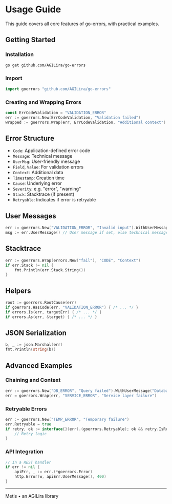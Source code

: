 # Usage Guide

This guide covers all core features of go-errors, with practical examples.

## Getting Started

### Installation
```sh
go get github.com/AGILira/go-errors
```

### Import
```go
import goerrors "github.com/AGILira/go-errors"
```

### Creating and Wrapping Errors
```go
const ErrCodeValidation = "VALIDATION_ERROR"
err := goerrors.New(ErrCodeValidation, "Validation failed")
wrapped := goerrors.Wrap(err, ErrCodeValidation, "Additional context")
```

## Error Structure
- `Code`: Application-defined error code
- `Message`: Technical message
- `UserMsg`: User-friendly message
- `Field`, `Value`: For validation errors
- `Context`: Additional data
- `Timestamp`: Creation time
- `Cause`: Underlying error
- `Severity`: e.g. "error", "warning"
- `Stack`: Stacktrace (if present)
- `Retryable`: Indicates if error is retryable

## User Messages
```go
err := goerrors.New("VALIDATION_ERROR", "Invalid input").WithUserMessage("Please check your input.")
msg := err.UserMessage() // User message if set, else technical message
```

## Stacktrace
```go
err := goerrors.Wrap(errors.New("fail"), "CODE", "Context")
if err.Stack != nil {
    fmt.Println(err.Stack.String())
}
```

## Helpers
```go
root := goerrors.RootCause(err)
if goerrors.HasCode(err, "VALIDATION_ERROR") { /* ... */ }
if errors.Is(err, targetErr) { /* ... */ }
if errors.As(err, &target) { /* ... */ }
```

## JSON Serialization
```go
b, _ := json.Marshal(err)
fmt.Println(string(b))
```

## Advanced Examples

### Chaining and Context
```go
err := goerrors.New("DB_ERROR", "Query failed").WithUserMessage("Database unavailable").WithContext("query", "SELECT * FROM users")
err = goerrors.Wrap(err, "SERVICE_ERROR", "Service layer failure")
```

### Retryable Errors
```go
err := goerrors.New("TEMP_ERROR", "Temporary failure")
err.Retryable = true
if retry, ok := interface{}(err).(goerrors.Retryable); ok && retry.IsRetryable() {
    // Retry logic
}
```

### API Integration
```go
// In a REST handler
if err != nil {
    apiErr, _ := err.(*goerrors.Error)
    http.Error(w, apiErr.UserMessage(), 400)
}
``` 

---

Metis • an AGILira library